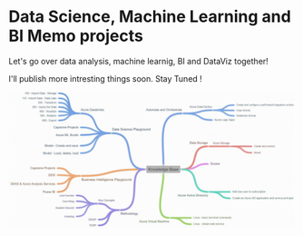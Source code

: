 # Data Science, Machine Learning and BI Memo projects
Let's go over data analysis, machine learnig, BI and DataViz together! 

I'll publish more intresting things soon.
Stay Tuned !

<img src="img/readme.jpg">